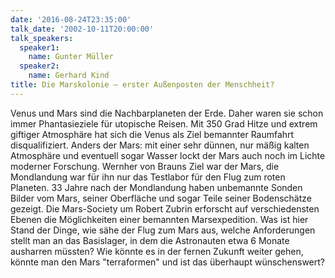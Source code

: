 ```yaml
---
date: '2016-08-24T23:35:00'
talk_date: '2002-10-11T20:00:00'
talk_speakers:
  speaker1:
    name: Gunter Müller
  speaker2:
    name: Gerhard Kind
title: Die Marskolonie – erster Außenposten der Menschheit?
---
```

Venus und Mars sind die Nachbarplaneten der Erde. Daher waren sie schon immer Phantasieziele für utopische Reisen. Mit 350 Grad Hitze und extrem giftiger Atmosphäre hat sich die Venus als Ziel bemannter Raumfahrt disqualifiziert. Anders der Mars: mit einer sehr dünnen, nur mäßig kalten Atmosphäre und eventuell sogar Wasser lockt der Mars auch noch im Lichte moderner Forschung. Wernher von Brauns Ziel war der Mars, die Mondlandung war für ihn nur das Testlabor für den Flug zum roten Planeten. 33 Jahre nach der Mondlandung haben unbemannte Sonden Bilder vom Mars, seiner Oberfläche und sogar Teile seiner Bodenschätze gezeigt. Die Mars-Society um Robert Zubrin erforscht auf verschiedensten Ebenen die Möglichkeiten einer bemannten Marsexpedition. Was ist hier Stand der Dinge, wie sähe der Flug zum Mars aus, welche Anforderungen stellt man an das Basislager, in dem die Astronauten etwa 6 Monate ausharren müssten? Wie könnte es in der fernen Zukunft weiter gehen, könnte man den Mars "terraformen" und ist das überhaupt wünschenswert?